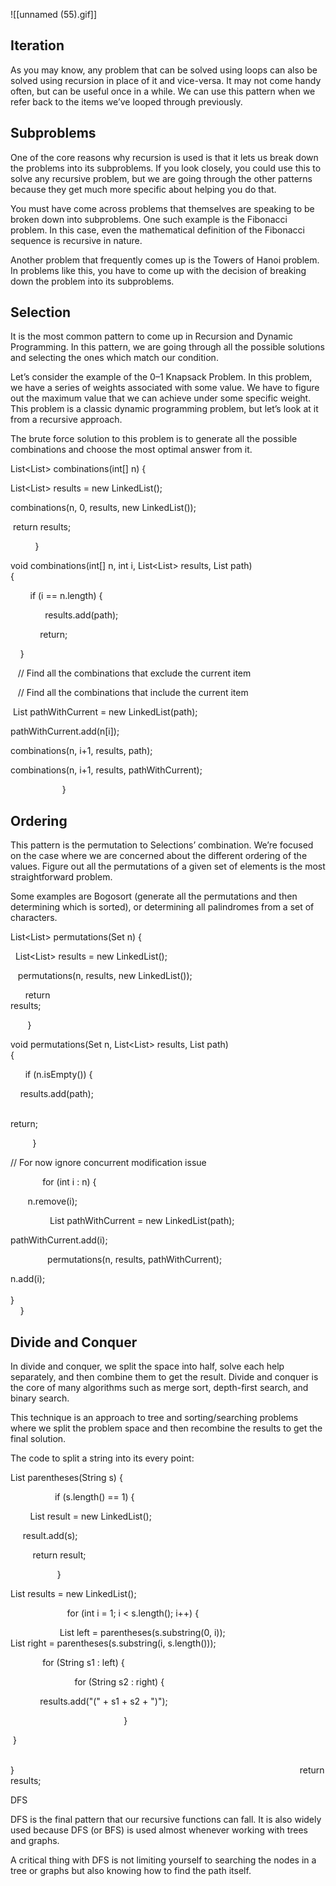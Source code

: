 ![[unnamed (55).gif]]

## Iteration 

As you may know, any problem that can be solved using loops can also be solved using recursion in place of it and vice-versa. It may not come handy often, but can be useful once in a while. We can use this pattern when we refer back to the items we’ve looped through previously. 

## Subproblems 

One of the core reasons why recursion is used is that it lets us break down the problems into its subproblems. If you look closely, you could use this to solve any recursive problem, but we are going through the other patterns because they get much more specific about helping you do that. 

You must have come across problems that themselves are speaking to be broken down into subproblems. One such example is the Fibonacci problem. In this case, even the mathematical definition of the Fibonacci sequence is recursive in nature. 

Another problem that frequently comes up is the Towers of Hanoi problem. In problems like this, you have to come up with the decision of breaking down the problem into its subproblems. 

## Selection 

It is the most common pattern to come up in Recursion and Dynamic Programming. In this pattern, we are going through all the possible solutions and selecting the ones which match our condition. 

Let’s consider the example of the 0–1 Knapsack Problem. In this problem, we have a series of weights associated with some value. We have to figure out the maximum value that we can achieve under some specific weight. This problem is a classic dynamic programming problem, but let’s look at it from a recursive approach. 

The brute force solution to this problem is to generate all the possible combinations and choose the most optimal answer from it. 

List<List<Integer>> combinations(int[] n) {            

List<List<Integer>> results = new LinkedList();                            

combinations(n, 0, results, new LinkedList<Integer>());               

 return results;                                                                                                

          } 

void combinations(int[] n, int i, List<List<Integer>> results, List<Integer> path){                                                                                         

        if (i == n.length) {        

              results.add(path);        

            return;                           

    } 

   // Find all the combinations that exclude the current item 

   // Find all the combinations that include the current item 

 List<Integer> pathWithCurrent = new LinkedList(path);  

pathWithCurrent.add(n[i]);                                                               

combinations(n, i+1, results, path);                                                         

combinations(n, i+1, results, pathWithCurrent);                          

                     } 

## Ordering 

This pattern is the permutation to Selections’ combination. We’re focused on the case where we are concerned about the different ordering of the values. Figure out all the permutations of a given set of elements is the most straightforward problem. 

Some examples are Bogosort (generate all the permutations and then determining which is sorted), or determining all palindromes from a set of characters. 

List<List<Integer>> permutations(Set<Integer> n) {                                                           

  List<List<Integer>> results = new LinkedList();                          

   permutations(n, results, new LinkedList<Integer>());                               

      return results;                                                                                                   

       } 

void permutations(Set<Integer> n, List<List<Integer>> results, List<Integer> path) {                                                                              

      if (n.isEmpty()) {                                                                            

    results.add(path);                                                                                       

     return;                                                                                                                 

         } 

// For now ignore concurrent modification issue                

             for (int i : n) {                                                                              

       n.remove(i);                                                                         

                List<Integer> pathWithCurrent = new LinkedList(path);       

pathWithCurrent.add(i);                                               

               permutations(n, results, pathWithCurrent);           

n.add(i);                                                                                                                              }                                                                                                                                  } 

## Divide and Conquer 

In divide and conquer, we split the space into half, solve each help separately, and then combine them to get the result. Divide and conquer is the core of many algorithms such as merge sort, depth-first search, and binary search. 

This technique is an approach to tree and sorting/searching problems where we split the problem space and then recombine the results to get the final solution. 

The code to split a string into its every point: 

List<String> parentheses(String s) {                             

                  if (s.length() == 1) {                                                                           

        List<String> result = new LinkedList<String>();                           

     result.add(s);                                                                                         

         return result;                                                                                           

                   } 

List<String> results = new LinkedList<String>();                         

                       for (int i = 1; i < s.length(); i++) {                                     

                    List<String> left = parentheses(s.substring(0, i));                                    List<String> right = parentheses(s.substring(i, s.length()));                  

             for (String s1 : left) {                                                                        

                          for (String s2 : right) {                                                              

            results.add("(" + s1 + s2 + ")");                                  

                                              } 

 }                                                           

                                                                }                                                                                                                    return results; 

DFS 

DFS is the final pattern that our recursive functions can fall. It is also widely used because DFS (or BFS) is used almost whenever working with trees and graphs. 

A critical thing with DFS is not limiting yourself to searching the nodes in a tree or graphs but also knowing how to find the path itself.